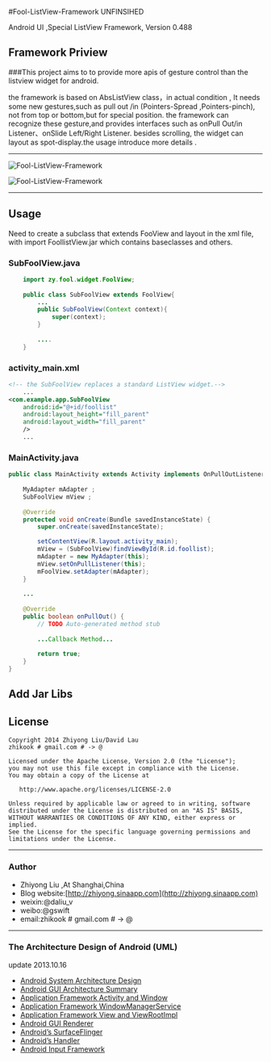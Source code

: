 #Fool-ListView-Framework  UNFINSIHED

Android UI ,Special ListView Framework, Version 0.488

## Framework Priview

###This project aims to to provide more apis of gesture control than the listview widget for android.

the framework is based on AbsListView class，in actual condition , It needs some new gestures,such as pull out /in (Pointers-Spread ,Pointers-pinch), not from top or bottom,but for special position. the framework can recognize these gesture,and provides interfaces such as onPull Out/in Listener、onSlide Left/Right Listener. besides scrolling, the widget can layout as spot-display.the usage introduce more details .

***********************************************************************************************
![Fool-ListView-Framework](https://raw.github.com/zhikook/Fool-ListView-Framework/master/pullinout.png)

![Fool-ListView-Framework](https://raw.github.com/zhikook/Fool-ListView-Framework/master/slide.png)
***********************************************************************************************
## Usage

Need to create a subclass that extends FooView and layout in the xml file, with import FoollistView.jar 
which contains baseclasses and others.

### SubFoolView.java
```java
    import zy.fool.widget.FoolView;
    
    public class SubFoolView extends FoolView{
        ...
        public SubFoolView(Context context){
            super(context);
        }
        
        ....
    }

```
### activity_main.xml
``` xml
<!-- the SubFoolView replaces a standard ListView widget.-->
    ...
<com.example.app.SubFoolView
    android:id="@+id/foollist"
    android:layout_height="fill_parent"
    android:layout_width="fill_parent"
    />
    ...
```

### MainActivity.java
``` java
public class MainActivity extends Activity implements OnPullOutListener{
	
	MyAdapter mAdapter ;
	SubFoolView mView ;
	
	@Override
	protected void onCreate(Bundle savedInstanceState) {
		super.onCreate(savedInstanceState);

		setContentView(R.layout.activity_main);
    	mView = (SubFoolView)findViewById(R.id.foollist);
		mAdapter = new MyAdapter(this);
		mView.setOnPullListener(this);
		mFoolView.setAdapter(mAdapter);
	}
	
	...
    
	@Override
	public boolean onPullOut() {
		// TODO Auto-generated method stub
		
		...Callback Method...
		
		return true;
	}
}

```

## Add Jar Libs



## License

    Copyright 2014 Zhiyong Liu/David Lau
    zhikook # gmail.com # -> @

    Licensed under the Apache License, Version 2.0 (the "License");
    you may not use this file except in compliance with the License.
    You may obtain a copy of the License at

       http://www.apache.org/licenses/LICENSE-2.0

    Unless required by applicable law or agreed to in writing, software
    distributed under the License is distributed on an "AS IS" BASIS,
    WITHOUT WARRANTIES OR CONDITIONS OF ANY KIND, either express or implied.
    See the License for the specific language governing permissions and
    limitations under the License.


***********************************************************************************************

### Author
* Zhiyong Liu ,At Shanghai,China 
* Blog website:[http://zhiyong.sinaapp.com](http://zhiyong.sinaapp.com)
* weixin:@daliu_v
* weibo:@gswift
* email:zhikook # gmail.com # -> @

***********************************************************************************************

### The Architecture Design of Android (UML)

update 2013.10.16

* [Android System Architecture Design](https://github.com/zhikook/AndroidUML/raw/master/01-Android%20System%20Architecture%20Design%20Introduction%20ch-ok.pdf)
* [Android GUI Architecture Summary](https://github.com/zhikook/AndroidUML/raw/master/02-Android%20GUI%20Architecture%20Summary%20-01-ok.pdf)
* [Application Framework Activity and Window](https://github.com/zhikook/AndroidUML/raw/master/03-Activity%20and%20it's%20window%20-01-ok.pdf)
* [Application Framework WindowManagerService](https://github.com/zhikook/AndroidUML/raw/master/04-Windowmangerservice%20-01-ok.pdf)
* [Application Framework View and ViewRootImpl](https://github.com/zhikook/AndroidUML/raw/master/05-View%20and%20viewrootimpl%20performtraversals-ok.pdf)
* [Android GUI Renderer](https://github.com/zhikook/AndroidUML/raw/master/06-Android%20Renderer-ok.pdf)
* [Android’s SurfaceFlinger](https://github.com/zhikook/AndroidUML/raw/master/07-Android%20SurfaceFlinger-ok.pdf)
* [Android’s Handler](https://github.com/zhikook/AndroidUML/raw/master/08-Android%20Thread%20Looper%20Message%20Handler%20Java%20and%20native%20ok.pdf)
* [Android Input Framework](https://github.com/zhikook/AndroidUML/raw/master/09-Android%20input%20framework-ok.pdf)

